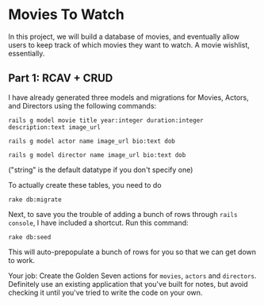 # Movies To Watch

In this project, we will build a database of movies, and eventually allow users to keep track of which movies they want to watch. A movie wishlist, essentially.

## Part 1: RCAV + CRUD

I have already generated three models and migrations for Movies, Actors, and Directors using the following commands:


    rails g model movie title year:integer duration:integer description:text image_url

    rails g model actor name image_url bio:text dob

    rails g model director name image_url bio:text dob

("string" is the default datatype if you don't specify one)

To actually create these tables, you need to do

    rake db:migrate

Next, to save you the trouble of adding a bunch of rows through `rails console`, I have included a shortcut. Run this command:

    rake db:seed

This will auto-prepopulate a bunch of rows for you so that we can get down to work.

Your job: Create the Golden Seven actions for `movies`, `actors` and `directors`. Definitely use an existing application that you've built for notes, but avoid checking it until you've tried to write the code on your own.
